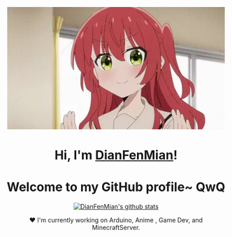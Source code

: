<p align="center">
  <a href="https://github.com/DianFenMian/"><img src="kita-ikuyo-rap.webp" alt="Banner"></a>
</p>

<h1 align="center">Hi, I'm <a href="https://github.com/DianFenMian/">DianFenMian</a>!</h1>
<h1 align="center">Welcome to my GitHub profile~ QwQ</h1>

<p align="center">
  <a href="https://github.com/DianFenMian/"><img src="https://github-readme-stats.vercel.app/api?username=DianFenMian&hide_border=true&show_icons=true" alt="DianFenMian's github stats"></a>
</p>

<p align="center">
</p>

<p align="center">❤ I'm currently working on Arduino, Anime , Game Dev, and MinecraftServer.</p>

<!--
**yuna0x0/yuna0x0** is a ✨ _special_ ✨ repository because its `README.md` (this file) appears on your GitHub profile.

Here are some ideas to get you started:

- 🔭 I’m currently working on ...
- 🌱 I’m currently learning ...
- 👯 I’m looking to collaborate on ...
- 🤔 I’m looking for help with ...
- 💬 Ask me about ...
- 📫 How to reach me: ...
- 😄 Pronouns: ...
- ⚡ Fun fact: ...
-->
